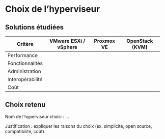 # Choix de l’hyperviseur

## Solutions étudiées

| Critère          | VMware ESXi / vSphere | Proxmox VE | OpenStack (KVM) |
|------------------|------------------------|------------|-----------------|
| Performance      |                        |            |                 |
| Fonctionnalités  |                        |            |                 |
| Administration   |                        |            |                 |
| Interopérabilité |                        |            |                 |
| Coût             |                        |            |                 |

## Choix retenu
Nom de l’hyperviseur choisi : …  

Justification : expliquer les raisons du choix (ex. simplicité, open source, compatibilité, coût).

